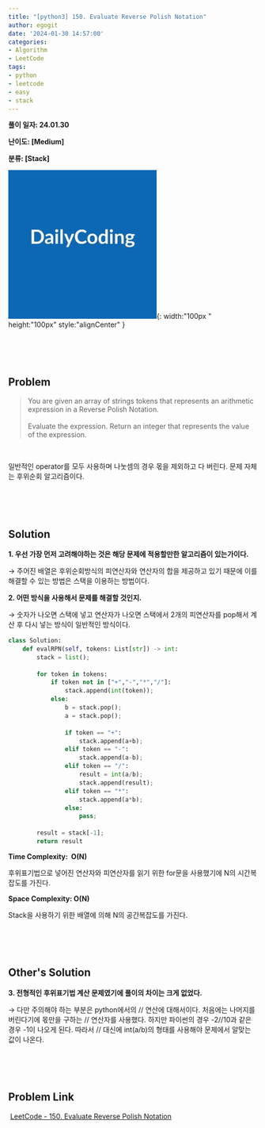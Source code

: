 ```yaml
---
title: "[python3] 150. Evaluate Reverse Polish Notation"
author: egogit
date: '2024-01-30 14:57:00'
categories:
- Algorithm
- LeetCode
tags:
- python
- leetcode
- easy
- stack
---
```


**풀이 일자: 24.01.30**

**난이도: \[Medium\]**

**분류: \[Stack\]**

![thumbnail](/assets/img/thumbnail/dailycode.jpg){:  width:"100px " height:"100px" style:"alignCenter" }

<br/><br/><br/>
## Problem

>You are given an array of strings tokens that represents an arithmetic expression in a Reverse Polish Notation.\
\
Evaluate the expression. Return an integer that represents the value of the expression.

<br/>

일반적인 operator를 모두 사용하며 나눗셈의 경우 몫을 제외하고 다 버린다. 문제 자체는 후위순회 알고리즘이다.

<br/><br/><br/>
## Solution

**1\. 우선 가장 먼저 고려해야하는 것은 해당 문제에 적용할만한 알고리즘이 있는가이다.**

→ 주어진 배열은 후위순회방식의 피연산자와 연산자의 합을 제공하고 있기 때문에 이를 해결할 수 있는 방법은 스택을 이용하는 방법이다.

**2\. 어떤 방식을 사용해서 문제를 해결할 것인지.**

→ 숫자가 나오면 스택에 넣고 연산자가 나오면 스택에서 2개의 피연산자를 pop해서 계산 후 다시 넣는 방식이 일반적인 방식이다.


```python
class Solution:
    def evalRPN(self, tokens: List[str]) -> int:
        stack = list();

        for token in tokens:
            if token not in ["+","-","*","/"]:
                stack.append(int(token));
            else:
                b = stack.pop();
                a = stack.pop();

                if token == "+":
                    stack.append(a+b);
                elif token == "-":
                    stack.append(a-b);
                elif token == "/":
                    result = int(a/b);
                    stack.append(result);
                elif token == "*":
                    stack.append(a*b);
                else:
                    pass;
        
        result = stack[-1];
        return result

```
**Time Complexity:  O(N)**

후위표기법으로 넣어진 연산자와 피연산자를 읽기 위한 for문을 사용했기에 N의 시간복잡도를 가진다.

**Space Complexity: O(N)**

Stack을 사용하기 위한 배열에 의해 N의 공간복잡도를 가진다.


<br/><br/><br/>
## Other's Solution

**3\. 전형적인 후위표기법 계산 문제였기에 풀이의 차이는 크게 없었다.**

→ 다만 주의해야 하는 부분은 python에서의 // 연산에 대해서이다. 처음에는 나머지를 버린다기에 몫만을 구하는 // 연산자를 사용했다. 하지만 파이썬의 경우 -2//10과 같은 경우 -1이 나오게 된다. 따라서 // 대신에 int(a/b)의 형태를 사용해야 문제에서 알맞는 값이 나온다.



<br/><br/><br/>
## Problem Link

 [LeetCode - 150. Evaluate Reverse Polish Notation](https://leetcode.com/problems/evaluate-reverse-polish-notation/description/)
